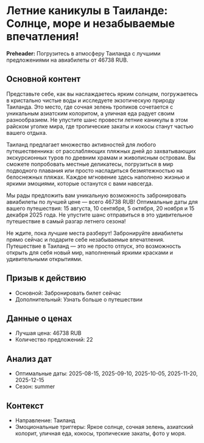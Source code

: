 # Летние каникулы в Таиланде: Солнце, море и незабываемые впечатления!

**Preheader:** Погрузитесь в атмосферу Таиланда с лучшими предложениями на авиабилеты от 46738 RUB.

## Основной контент

Представьте себе, как вы наслаждаетесь ярким солнцем, погружаетесь в кристально чистые воды и исследуете экзотическую природу Таиланда. Это место, где сочная зелень тропиков сочетается с уникальным азиатским колоритом, а уличная еда радует своим разнообразием. Не упустите шанс провести летние каникулы в этом райском уголке мира, где тропические закаты и кокосы станут частью вашего отдыха.

Таиланд предлагает множество активностей для любого путешественника: от расслабляющих пляжных дней до захватывающих экскурсионных туров по древним храмам и живописным островам. Вы сможете попробовать местные деликатесы, погрузиться в мир подводного плавания или просто насладиться безмятежностью на белоснежных пляжах. Каждое мгновение здесь наполнено жизнью и яркими эмоциями, которые останутся с вами навсегда.

Мы рады предложить вам уникальную возможность забронировать авиабилеты по лучшей цене — всего 46738 RUB! Оптимальные даты для вашего путешествия: 15 августа, 10 сентября, 5 октября, 20 ноября и 15 декабря 2025 года. Не упустите шанс отправиться в это удивительное путешествие в самый разгар летнего сезона!

Не ждите, пока лучшие места разберут! Забронируйте авиабилеты прямо сейчас и подарите себе незабываемые впечатления. Путешествие в Таиланд — это не просто отпуск, это возможность открыть для себя новый мир, наполненный яркими красками и удивительными открытиями.

## Призыв к действию

- Основной: Забронировать билет сейчас
- Дополнительный: Узнать больше о путешествии

## Данные о ценах

- Лучшая цена: 46738 RUB
- Количество предложений: 22

## Анализ дат

- Оптимальные даты: 2025-08-15, 2025-09-10, 2025-10-05, 2025-11-20, 2025-12-15
- Сезон: summer

## Контекст

- Направление: Таиланд
- Эмоциональные триггеры: Яркое солнце, сочная зелень, азиатский колорит, уличная еда, кокосы, тропические закаты, фото у моря.
